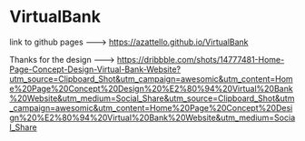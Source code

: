 # VirtualBank

link to github pages ---> https://azattello.github.io/VirtualBank

Thanks for the design ---> https://dribbble.com/shots/14777481-Home-Page-Concept-Design-Virtual-Bank-Website?utm_source=Clipboard_Shot&utm_campaign=awesomic&utm_content=Home%20Page%20Concept%20Design%20%E2%80%94%20Virtual%20Bank%20Website&utm_medium=Social_Share&utm_source=Clipboard_Shot&utm_campaign=awesomic&utm_content=Home%20Page%20Concept%20Design%20%E2%80%94%20Virtual%20Bank%20Website&utm_medium=Social_Share
